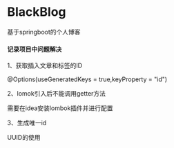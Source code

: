 # BlackBlog
基于springboot的个人博客



#### 记录项目中问题解决

1、获取插入文章和标签的ID

@Options(useGeneratedKeys = true,keyProperty = "id")

2、lomok引入后不能调用getter方法

需要在idea安装lombok插件并进行配置

3、生成唯一id

UUID的使用
